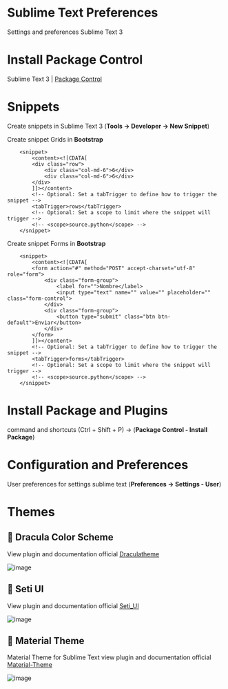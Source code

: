 # Sublime Text Preferences
Settings and preferences Sublime Text 3

# Install Package Control

Sublime Text 3 | [Package Control](https://packagecontrol.io/installation#st3)

# Snippets
Create snippets in Sublime Text 3 (**Tools -> Developer -> New Snippet**)

Create snippet  Grids in **Bootstrap**

```
	<snippet>
		<content><![CDATA[
		<div class="row">
			<div class="col-md-6">6</div>
			<div class="col-md-6">6</div>
		</div>
		]]></content>
		<!-- Optional: Set a tabTrigger to define how to trigger the snippet -->
		<tabTrigger>rows</tabTrigger>
		<!-- Optional: Set a scope to limit where the snippet will trigger -->
		<!-- <scope>source.python</scope> -->
	</snippet>
```

Create snippet Forms in **Bootstrap**
```
	<snippet>
		<content><![CDATA[
		<form action="#" method="POST" accept-charset="utf-8" role="form">
			<div class="form-group">
				<label for="">Nombre</label>
				<input type="text" name="" value="" placeholder="" class="form-control">
			</div>
			<div class="form-group">
				<button type="submit" class="btn btn-default">Enviar</button>
			</div>
		</form>
		]]></content>
		<!-- Optional: Set a tabTrigger to define how to trigger the snippet -->
		<tabTrigger>forms</tabTrigger>
		<!-- Optional: Set a scope to limit where the snippet will trigger -->
		<!-- <scope>source.python</scope> -->
	</snippet>
```

# Install Package and Plugins
command and shortcuts (Ctrl + Shift + P) -> (**Package Control - Install Package**)

# Configuration and Preferences
User preferences for settings sublime text (**Preferences -> Settings - User**)

# Themes
## :open_file_folder: Dracula Color Scheme
View plugin and documentation official [Draculatheme](https://draculatheme.com/sublime/)

![image](https://github.com/jorgefrac/Sublime-Text-Preferences/blob/master/1.png)

## :open_file_folder: Seti UI
View plugin and documentation official [Seti_UI](https://packagecontrol.io/packages/Seti_UI)

![image](https://github.com/jorgefrac/Sublime-Text-Preferences/blob/master/2.png)


## :open_file_folder: Material Theme
Material Theme for Sublime Text view plugin and documentation official [Material-Theme](https://github.com/equinusocio/material-theme)

![image](https://github.com/jorgefrac/Sublime-Text-Preferences/blob/master/3.png)